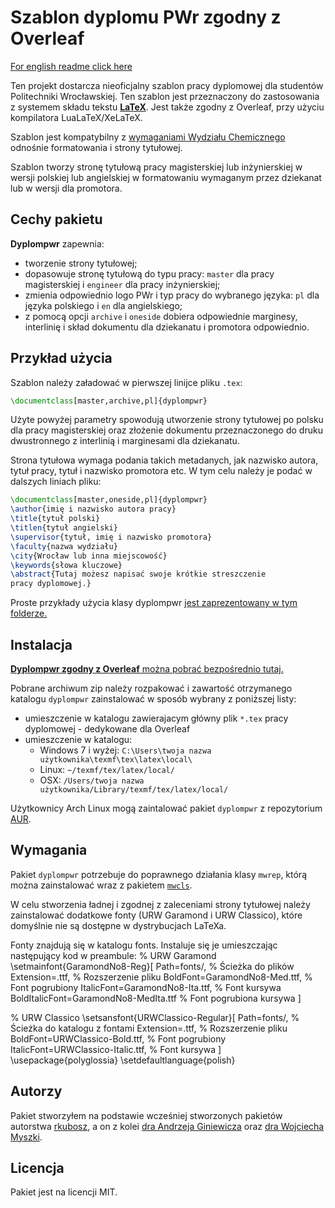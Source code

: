 # Szablon dyplomu PWr zgodny z Overleaf

[For english readme click
here](https://github.com/rkubosz/dyplompwr/blob/master/doc/manual.pdf)

Ten projekt dostarcza nieoficjalny szablon pracy dyplomowej dla studentów
Politechniki Wrocławskiej. Ten szablon jest przeznaczony do zastosowania z
systemem składu tekstu [**LaTeX**](https://pl.wikipedia.org/wiki/LaTeX).
Jest także zgodny z Overleaf, przy użyciu kompilatora LuaLaTeX/XeLaTeX.

Szablon jest kompatybilny z [wymaganiami Wydziału
Chemicznego](http://wch.pwr.edu.pl/fcp/6GBUKOQtTKlQhbx08SlkTUAJQX2o8DAoHNiwFE1xVSXtVFVZpCFghUHcKVigEQUw/36/public/druki/duplomanci/ii_stopnia/21.doc) odnośnie
formatowania i strony tytułowej.

Szablon tworzy stronę tytułową pracy magisterskiej lub inżynierskiej w wersji
polskiej lub angielskiej w formatowaniu wymaganym przez dziekanat lub w wersji
dla promotora.

## Cechy pakietu

__Dyplompwr__ zapewnia:
* tworzenie strony tytułowej;
* dopasowuje stronę tytułową do typu pracy: `master` dla pracy magisterskiej  i
  `engineer` dla pracy inżynierskiej;
* zmienia odpowiednio logo PWr i typ pracy do wybranego języka: `pl` dla języka
  polskiego i `en` dla angielskiego;
* z pomocą opcji `archive` i `oneside` dobiera odpowiednie marginesy, interlinię
  i skład dokumentu dla dziekanatu i promotora odpowiednio.


## Przykład użycia

Szablon należy załadować w pierwszej linijce pliku `.tex`:
```latex
\documentclass[master,archive,pl]{dyplompwr}
```
Użyte powyżej parametry spowodują utworzenie strony tytułowej po polsku dla
pracy magisterskiej oraz złożenie dokumentu przeznaczonego do druku
dwustronnego z interlinią i marginesami dla dziekanatu.

Strona tytułowa wymaga podania takich metadanych, jak nazwisko autora, tytuł
pracy, tytuł i nazwisko promotora etc. W tym celu należy je podać w dalszych
liniach pliku:
```latex
\documentclass[master,oneside,pl]{dyplompwr}
\author{imię i nazwisko autora pracy}
\title{tytuł polski}
\titlen{tytuł angielski}
\supervisor{tytuł, imię i nazwisko promotora}
\faculty{nazwa wydziału}
\city{Wrocław lub inna miejscowość}
\keywords{słowa kluczowe}
\abstract{Tutaj możesz napisać swoje krótkie streszczenie
pracy dyplomowej.}
```

Proste przykłady użycia klasy dyplompwr [jest zaprezentowany w tym
folderze.](https://github.com/alkus88/dyplompwr/tree/master/examples)

## Instalacja

[**Dyplompwr zgodny z Overleaf** można pobrać bezpośrednio
tutaj.](https://github.com/alkus88/dyplompwr/releases/latest)

Pobrane archiwum zip należy rozpakować i zawartość otrzymanego katalogu `dyplompwr` zainstalować
w sposób wybrany z poniższej listy:
* umieszczenie w katalogu zawierajacym główny plik `*.tex` pracy dyplomowej - dedykowane dla Overleaf
* umieszczenie w katalogu:
    * Windows 7 i wyżej:  `C:\Users\twoja nazwa użytkownika\texmf\tex\latex\local\`
    * Linux:    `~/texmf/tex/latex/local/`
    * OSX:      `/Users/twoja nazwa użytkownika/Library/texmf/tex/latex/local/`
      

Użytkownicy Arch Linux mogą zaintalować pakiet `dyplompwr` z repozytorium
[AUR](https://aur.archlinux.org/packages/dyplompwr/).

## Wymagania

Pakiet `dyplompwr` potrzebuje do poprawnego działania klasy `mwrep`, którą można
zainstalować wraz z pakietem [`mwcls`](https://www.ctan.org/tex-archive/macros/latex/contrib/mwcls).

W celu stworzenia ładnej i zgodnej z zaleceniami strony tytułowej należy
zainstalować dodatkowe fonty (URW Garamond i URW Classico), które domyślnie nie
są dostępne w dystrybucjach LaTeXa.

Fonty znajdują się w katalogu fonts. Instaluje się je umieszczając następujący kod w preambule:
% URW Garamond
\setmainfont{GaramondNo8-Reg}[
    Path=fonts/, % Ścieżka do plików
    Extension=.ttf, % Rozszerzenie pliku
    BoldFont=GaramondNo8-Med.ttf, % Font pogrubiony
    ItalicFont=GaramondNo8-Ita.ttf, % Font kursywa
    BoldItalicFont=GaramondNo8-MedIta.ttf % Font pogrubiona kursywa
]

% URW Classico
\setsansfont{URWClassico-Regular}[
    Path=fonts/, % Ścieżka do katalogu z fontami
    Extension=.ttf, % Rozszerzenie pliku
    BoldFont=URWClassico-Bold.ttf, % Font pogrubiony
    ItalicFont=URWClassico-Italic.ttf, % Font kursywa
]
\usepackage{polyglossia}
\setdefaultlanguage{polish}

## Autorzy

Pakiet stworzyłem na podstawie wcześniej stworzonych pakietów autorstwa [rkubosz](https://github.com/rkubosz), a on z kolei [dra
Andrzeja Giniewicza](https://github.com/aginiewicz/pwrmgr) oraz [dra Wojciecha
Myszki](https://kmim.wm.pwr.edu.pl/myszka/projekty/klasa-do-skladu-pracy-dyplomowej-magisterskiej-i-inzynierskiej-na-wydziale-mechanicznym-politechniki-wroclawskiej/).

## Licencja

Pakiet jest na licencji MIT.

